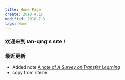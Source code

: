 ```yaml
---
title: Home Page
create: 2018.4.19
modified: 2018.7.8
tags: Home
---
```


### 欢迎来到 lan-qing's site！

### 最近更新
- Added note [A note of *A Survey on Transfer Learning*](./blog/180602/ASoTL.html)
- copy from riteme